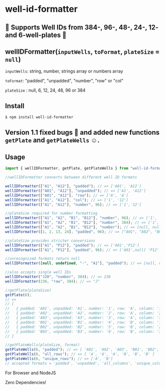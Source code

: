 # well-id-formatter

## :star2: Supports Well IDs from 384-, 96-, 48-, 24-, 12- and 6-well-plates :star2:

## wellIDFormatter(`inputWells`, `toFormat`, `plateSize` = `null`)

`inputWells`: string, number, strings array or numbers array

`toFormat`: "padded", "unpadded", "number", "row" or "col"

`plateSize` : null, 6, 12, 24, 48, 96 or 384

## Install

```bash
$ npm install well-id-formatter
```

## Version 1.1 fixed bugs :grimacing: and added new functions `getPlate` and `getPlateWells` :relaxed:.

## Usage

```js
import { wellIDFormatter, getPlate, getPlateWells } from "well-id-formatter";

//wellIDFormatter converts between different well ID formats

wellIDFormatter(["A1", "A12"], "padded"); // => ['A01', 'A12']
wellIDFormatter(["A01", "A12"], "unpadded"); // => ['A1', 'A12']
wellIDFormatter(["A01", "A12"], "row"); // => ['A', 'A']
wellIDFormatter(["A1", "A12"], "col"); // => ['1', '12']
wellIDFormatter(["A1", "A12"], "number", 96); // => ['1','12']

//plateSize required for number formatting
wellIDFormatter(["A1", "A2", "B1", "B12"], "number", 96); // => ['1', '2', '13', '24']
wellIDFormatter(["A1", "A2", "B1", "B12"], "number", 384); // => ['1', '2', '25', '36']
wellIDFormatter(["A1", "A2", "B1", "B12"], "number"); // => [null, null, null, null]
wellIDFormatter([1, 2, 13, 24], "padded", 96); // => ["A01", "A02", "B01", "B12"]

//plateSize provides stricter conversions
wellIDFormatter(["A1", "P12"], "padded"); // => ['A01','P12']
wellIDFormatter(["A1", "P12"], "padded", 96); // => ['A01',null] 'P12' does not exist in 96-well plate

//unrecognized formats return null
wellIDFormatter([null, undefined, "-", "A1"], "padded"); // => [null, null, null, "A01"]

//also accepts single well IDs
wellIDFormatter("J20", "number", 384); // => 236
wellIDFormatter(236, "row", 384); // => "J"

//getPlate(plateSize)
getPlate(6);
// =>
// [
//   { padded: 'A01', unpadded: 'A1', number: '1', row: 'A', column: '1' },
//   { padded: 'A02', unpadded: 'A2', number: '2', row: 'A', column: '2' },
//   { padded: 'A03', unpadded: 'A3', number: '3', row: 'A', column: '3' },
//   { padded: 'B01', unpadded: 'B1', number: '4', row: 'B', column: '1' },
//   { padded: 'B02', unpadded: 'B2', number: '5', row: 'B', column: '2' },
//   { padded: 'B03', unpadded: 'B3', number: '6', row: 'B', column: '3' }
// ]

//getPlateWells(plateSize, format)
getPlateWells(6, "padded"); // => [ 'A01', 'A02', 'A03', 'B01', 'B02', 'B03' ]
getPlateWells(6, "all_rows"); // => [ 'A', 'A', 'A', 'B', 'B', 'B' ]
getPlateWells(6, "unique_rows"); // => ['A', 'B']
// accepted formats = 'padded', 'unpadded', 'all_columns', 'unique_columns', 'all_rows', 'unique_rows' or 'number'
```

For Browser and NodeJS

Zero Dependencies!
